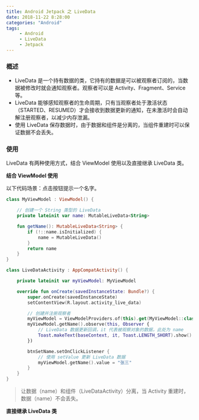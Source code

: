 ```yaml
---
title: Android Jetpack 之 LiveData
date: 2018-11-22 8:28:00
categories: "Android"
tags:
     - Android
     - LiveData
     - Jetpack
---
```







### 概述

- LiveData 是一个持有数据的类，它持有的数据是可以被观察者订阅的，当数据被修改时就会通知观察者。观察者可以是 Activity、Fragment、Service 等。
- LiveData 能够感知观察者的生命周期，只有当观察者处于激活状态（STARTED、RESUMED）才会接收到数据更新的通知，在未激活时会自动解注册观察者，以减少内存泄漏。
- 使用 LiveData 保存数据时，由于数据和组件是分离的，当组件重建时可以保证数据不会丢失。

### 使用

LiveData 有两种使用方式，结合 ViewModel 使用以及直接继承 LiveData 类。

**结合 ViewModel 使用**

以下代码场景：点击按钮提示一个名字。

```Kotlin
class MyViewModel : ViewModel() {

    // 创建一个 String 类型的 LiveData
    private lateinit var name: MutableLiveData<String>

    fun getName(): MutableLiveData<String> {
        if (!::name.isInitialized) {
            name = MutableLiveData()
        }
        return name
    }
}
```

```Kotlin
class LiveDataActivity : AppCompatActivity() {

    private lateinit var myViewModel: MyViewModel

    override fun onCreate(savedInstanceState: Bundle?) {
        super.onCreate(savedInstanceState)
        setContentView(R.layout.activity_live_data)

        // 创建并注册观察者
        myViewModel = ViewModelProviders.of(this).get(MyViewModel::class.java)
        myViewModel.getName().observe(this, Observer {
            // LiveData 数据更新回调，it 代表被观察对象的数据，此处为 name
            Toast.makeText(baseContext, it, Toast.LENGTH_SHORT).show()
        })

        btnSetName.setOnClickListener {
            // 使用 setValue 更新 LiveData 数据
            myViewModel.getName().value = "张三"
        }
    }
}
```

> 让数据（name）和组件（LiveDataActivity）分离，当 Activity 重建时，数据（name）不会丢失。

**直接继承 LiveData 类**